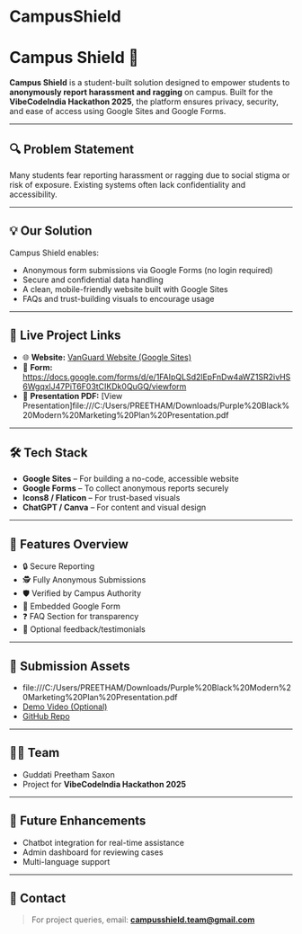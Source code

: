 # CampusShield
# Campus Shield 🚨

**Campus Shield** is a student-built solution designed to empower students to **anonymously report harassment and ragging** on campus. Built for the **VibeCodeIndia Hackathon 2025**, the platform ensures privacy, security, and ease of access using Google Sites and Google Forms.

---

## 🔍 Problem Statement

Many students fear reporting harassment or ragging due to social stigma or risk of exposure. Existing systems often lack confidentiality and accessibility.

---

## 💡 Our Solution

Campus Shield enables:
- Anonymous form submissions via Google Forms (no login required)
- Secure and confidential data handling
- A clean, mobile-friendly website built with Google Sites
- FAQs and trust-building visuals to encourage usage

---

## 🔗 Live Project Links

- 🌐 **Website:** [VanGuard Website (Google Sites)](https://sites.google.com/view/campusshield/home?authuser=0)  
- 📝 **Form:** https://docs.google.com/forms/d/e/1FAIpQLSd2lEpFnDw4aWZ1SR2ivHS6WgqxlJ47PiT6F03tCIKDk0QuGQ/viewform
- 📄 **Presentation PDF:** [View Presentation]file:///C:/Users/PREETHAM/Downloads/Purple%20Black%20Modern%20Marketing%20Plan%20Presentation.pdf

---

## 🛠️ Tech Stack

- **Google Sites** – For building a no-code, accessible website
- **Google Forms** – To collect anonymous reports securely
- **Icons8 / Flaticon** – For trust-based visuals
- **ChatGPT / Canva** – For content and visual design

---

## 📸 Features Overview

- 🔒 Secure Reporting
- 🕵️ Fully Anonymous Submissions
- 🛡️ Verified by Campus Authority
- 📩 Embedded Google Form
- ❓ FAQ Section for transparency
- 💬 Optional feedback/testimonials

---

## 🧾 Submission Assets

- file:///C:/Users/PREETHAM/Downloads/Purple%20Black%20Modern%20Marketing%20Plan%20Presentation.pdf
- [Demo Video (Optional)](#)
- [GitHub Repo](https://github.com/your-repo)

---

## 👨‍🎓 Team

- Guddati Preetham Saxon
- Project for **VibeCodeIndia Hackathon 2025**

---

## 📌 Future Enhancements

- Chatbot integration for real-time assistance
- Admin dashboard for reviewing cases
- Multi-language support

---

## 📧 Contact

> For project queries, email: **campusshield.team@gmail.com**
